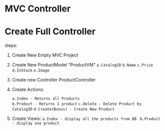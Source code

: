 ﻿# MVC Controller

# Create Full Controller

steps:
1) Create New Empty MVC Project
2) Create New ProductModel “ProductVM”
    `a.CatalogID`
    `b.Name`
    `c.Price`
    `d.InStock`
    `e.Image`
3) Create new Controller ProductController
4) Create Actions:

    `a.Index - Returns all Products`			
    `b.Product - Returns 1 product`
    `c.Delete - Delete Product by CatalogID`
    `d.Create(Bonus) - Create New Product`

5) Create Views:
    `a.Index - display all the products from DB `
    `b.Product - display one product`

